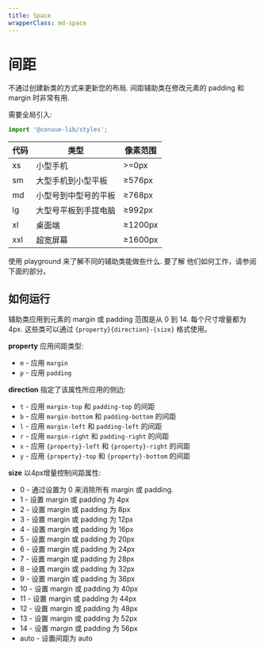 ```yaml
---
title: Space
wrapperClass: md-space
---
```


# 间距

不通过创建新类的方式来更新您的布局. 间距辅助类在修改元素的 padding 和 margin 时非常有用.

需要全局引入:

```js
import '@convue-lib/styles';
```

| 代码 | 类型                 | 像素范围 |
| ---- | -------------------- | -------- |
| xs   | 小型手机             | >=0px   |
| sm   | 大型手机到小型平板   | ≥576px   |
| md   | 小型号到中型号的平板 | ≥768px   |
| lg   | 大型号平板到手提电脑 | ≥992px   |
| xl   | 桌面端               | ≥1200px  |
| xxl  | 超宽屏幕             | ≥1600px  |

使用 playground 来了解不同的辅助类能做些什么. 要了解 他们如何工作，请参阅下面的部分。

## 如何运行

辅助类应用到元素的 margin 或 padding 范围是从 0 到 14. 每个尺寸增量都为 4px. 这些类可以通过 <code>{property}{direction}-{size}</code> 格式使用。

**property** 应用间距类型:

- <code>m</code> - 应用 <code>margin</code>
- <code>p</code> - 应用 <code>padding</code>

**direction** 指定了该属性所应用的侧边:

- <code>t</code> - 应用 <code>margin-top</code> 和 <code>padding-top</code> 的间距
- <code>b</code> - 应用 <code>margin-bottom</code> 和 <code>padding-bottom</code> 的间距
- <code>l</code> - 应用 <code>margin-left</code> 和 <code>padding-left</code> 的间距
- <code>r</code> - 应用 <code>margin-right</code> 和 <code>padding-right</code> 的间距
- <code>x</code> - 应用 <code>{property}-left</code> 和 <code>{property}-right</code> 的间距
- <code>y</code> - 应用 <code>{property}-top</code> 和 <code>{property}-bottom</code> 的间距

**size** 以4px增量控制间距属性:

- 0 - 通过设置为 0 来消除所有 margin 或 padding.
- 1 - 设置 margin 或 padding 为 4px
- 2 - 设置 margin 或 padding 为 8px
- 3 - 设置 margin 或 padding 为 12px
- 4 - 设置 margin 或 padding 为 16px
- 5 - 设置 margin 或 padding 为 20px
- 6 - 设置 margin 或 padding 为 24px
- 7 - 设置 margin 或 padding 为 28px
- 8 - 设置 margin 或 padding 为 32px
- 9 - 设置 margin 或 padding 为 36px
- 10 - 设置 margin 或 padding 为 40px
- 11 - 设置 margin 或 padding 为 44px
- 12 - 设置 margin 或 padding 为 48px
- 13 - 设置 margin 或 padding 为 52px
- 14 - 设置 margin 或 padding 为 56px
- auto - 设置间距为 auto

